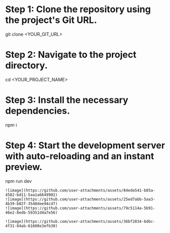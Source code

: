 
# Step 1: Clone the repository using the project's Git URL.
git clone <YOUR_GIT_URL>

# Step 2: Navigate to the project directory.
cd <YOUR_PROJECT_NAME>

# Step 3: Install the necessary dependencies.
npm i

# Step 4: Start the development server with auto-reloading and an instant preview.
npm run dev
```
![image](https://github.com/user-attachments/assets/84ede541-b85a-4582-bd11-5aa1a6649902)
![image](https://github.com/user-attachments/assets/25ed7abb-5aa3-4b39-b82f-3548dee94cd7)
![image](https://github.com/user-attachments/assets/79c5114a-5b91-46e2-8edb-59351d4a7e56)

![image](https://github.com/user-attachments/assets/36bf2834-6dbc-4f31-84ab-61600e3efb30)


